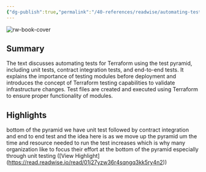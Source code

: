 ```yaml
---
{"dg-publish":true,"permalink":"/40-references/readwise/automating-tests-for-terraform/","tags":["rw/articles"]}
---
```


![rw-book-cover](https://i.ytimg.com/vi/oLRtFy6mYSg/maxresdefault.jpg)

## Summary

The text discusses automating tests for Terraform using the test pyramid, including unit tests, contract integration tests, and end-to-end tests. It explains the importance of testing modules before deployment and introduces the concept of Terraform testing capabilities to validate infrastructure changes. Test files are created and executed using Terraform to ensure proper functionality of modules.

## Highlights

bottom of the pyramid we have unit test followed by contract integration and end
to end test and the idea here is as we move up the pyramid um the time and resource needed to run the test increases which is why many organization like to focus their effort at the bottom of the pyramid especially through unit testing ([View Highlight] (https://read.readwise.io/read/01j27yzw36r4sqngq3kk5ry4n2))


